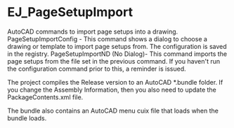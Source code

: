 # EJ_PageSetupImport
AutoCAD commands to import page setups into a drawing.
PageSetupImportConfig - This command shows a dialog to choose a drawing or template to import page setups from. The configuration is saved in the registry.
PageSetupImportND (No Dialog)- This command imports the page setups from the file set in the previous command. If you haven't run the configuration command prior to this, a reminder is issued.

The project compiles the Release version to an AutoCAD *.bundle folder. If you change the Assembly Information, then you also need to update the PackageContents.xml file.

The bundle also contains an AutoCAD menu cuix file that loads when the bundle loads.
